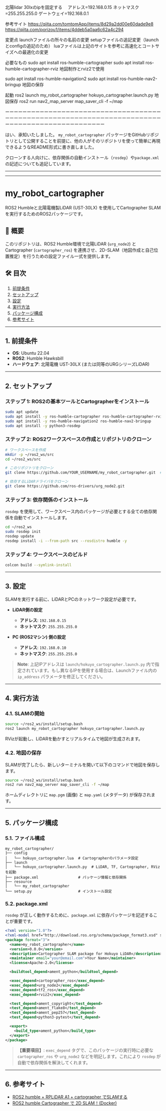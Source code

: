 北陽lidar 30lxのipを固定する　
アドレス=192.168.0.15 ネットマスク=255.255.255.0 ゲートウェイ=192.168.0.1

参考サイト
https://qiita.com/tomtomApp/items/8d29a2dd00e60dade9e8
https://qiita.com/porizou1/items/4ddeb5a0aa6c62a4c294

変更点
launchファイルの所々の名前の変更
setupファイルの追記変更（launchとconfigの追記のため）
luaファイルは上記のサイトを参考に高速化とコートサイズへの最適化の変更

必要なもの
sudo apt install ros-humble-cartographer 
sudo apt install ros-humble-cartographer-rviz
地図制作とrviz2で使用

sudo apt install ros-humble-navigation2
sudo apt install ros-humble-nav2-bringup
地図の保存

起動
ros2 launch my_robot_cartographer hokuyo_cartographer.launch.py
地図保存
ros2 run nav2_map_server map_saver_cli -f ~/map

ーーーーーーーーーーーーーーーーーーーーーーーーーーーーーーーーーーーーーーーーーーーーーーーーーーーーーーーーーーーーーーーーーーーーーーーーーーーーーーーーーーーーーーーーーーーーーーー

はい、承知いたしました。
`my_robot_cartographer` パッケージをGitHubリポジトリとして公開することを前提に、他の人がそのリポジトリを使って簡単に再現できるようなREADME形式に書き直しました。

クローンする人向けに、依存関係の自動インストール（`rosdep`）や`package.xml`の記述についても追記しています。

-----

-----

# my\_robot\_cartographer

ROS2 Humbleと北陽電機製LiDAR (UST-30LX) を使用してCartographer SLAMを実行するためのROS2パッケージです。

## 📝 概要

このリポジトリは、ROS2 Humble環境で北陽LiDAR (`urg_node2`) とCartographer (`cartographer_ros`) を連携させ、2D-SLAM（地図作成と自己位置推定）を行うための設定ファイル一式を提供します。

## 🛠️ 目次

1.  [前提条件](https://www.google.com/search?q=%231-%E5%89%8D%E6%8F%90%E6%9D%A1%E4%BB%B6)
2.  [セットアップ](https://www.google.com/search?q=%232-%E3%82%BB%E3%83%83%E3%83%88%E3%82%A2%E3%83%83%E3%83%97)
3.  [設定](https://www.google.com/search?q=%233-%E8%A8%AD%E5%AE%9A)
4.  [実行方法](https://www.google.com/search?q=%234-%E5%AE%9F%E8%A1%8C%E6%96%B9%E6%B3%95)
5.  [パッケージ構成](https://www.google.com/search?q=%235-%E3%83%91%E3%83%83%E3%82%B1%E3%83%BC%E3%82%B8%E6%A7%8B%E6%88%90)
6.  [参考サイト](https://www.google.com/search?q=%236-%E5%8F%82%E8%80%83%E3%82%B5%E3%82%A4%E3%83%88)

-----

## 1\. 前提条件

  * **OS**: Ubuntu 22.04
  * **ROS2**: Humble Hawksbill
  * **ハードウェア**: 北陽電機 UST-30LX (または同等のURGシリーズLiDAR)

-----

## 2\. セットアップ

### ステップ 1: ROS2の基本ツールとCartographerをインストール

```bash
sudo apt update
sudo apt install -y ros-humble-cartographer ros-humble-cartographer-rviz
sudo apt install -y ros-humble-navigation2 ros-humble-nav2-bringup
sudo apt install -y python3-rosdep
```

### ステップ 2: ROS2ワークスペースの作成とリポジトリのクローン

```bash
# ワークスペースを作成
mkdir -p ~/ros2_ws/src
cd ~/ros2_ws/src

# このリポジトリをクローン
git clone https://github.com/YOUR_USERNAME/my_robot_cartographer.git  # <-- あなたのGitHubリポジトリURLに書き換えてください

# 依存するLiDARドライバをクローン
git clone https://github.com/ros-drivers/urg_node2.git
```

### ステップ 3: 依存関係のインストール

`rosdep` を使用して、ワークスペース内のパッケージが必要とする全ての依存関係を自動でインストールします。

```bash
cd ~/ros2_ws
sudo rosdep init
rosdep update
rosdep install -i --from-path src --rosdistro humble -y
```

### ステップ 4: ワークスペースのビルド

```bash
colcon build --symlink-install
```

-----

## 3\. 設定

SLAMを実行する前に、LiDARとPCのネットワーク設定が必要です。

  * **LiDAR側の設定**

      * **アドレス**: `192.168.0.15`
      * **ネットマスク**: `255.255.255.0`

  * **PC (ROS2マシン) 側の設定**

      * **アドレス**: `192.168.0.10`
      * **ネットマスク**: `255.255.255.0`

> **Note**: 上記IPアドレスは `launch/hokuyo_cartographer.launch.py` 内で指定されています。もし異なるIPを使用する場合は、Launchファイル内の `ip_address` パラメータを修正してください。

-----

## 4\. 実行方法

### 4.1. SLAMの開始

```bash
source ~/ros2_ws/install/setup.bash
ros2 launch my_robot_cartographer hokuyo_cartographer.launch.py
```

RVizが起動し、LiDARを動かすとリアルタイムで地図が生成されます。

### 4.2. 地図の保存

SLAMが完了したら、新しいターミナルを開いて以下のコマンドで地図を保存します。

```bash
source ~/ros2_ws/install/setup.bash
ros2 run nav2_map_server map_saver_cli -f ~/map
```

ホームディレクトリに `map.pgm` (画像) と `map.yaml` (メタデータ) が保存されます。

-----

## 5\. パッケージ構成

### 5.1. ファイル構成

```
my_robot_cartographer/
├── config
│   └── hokuyo_cartographer.lua  # Cartographerのパラメータ設定
├── launch
│   └── hokuyo_cartographer.launch.py  # LiDAR, TF, Cartographer, RVizを起動
├── package.xml                  # パッケージ情報と依存関係
├── resource
│   └── my_robot_cartographer
└── setup.py                     # インストール設定
```

### 5.2. package.xml

`rosdep` が正しく動作するために、`package.xml` に依存パッケージを記述することが重要です。

```xml
<?xml version="1.0"?>
<?xml-model href="http://download.ros.org/schema/package_format3.xsd" schematypens="http://www.w3.org/2001/XMLSchema"?>
<package format="3">
  <name>my_robot_cartographer</name>
  <version>0.0.0</version>
  <description>Cartographer SLAM package for Hokuyo LiDAR</description>
  <maintainer email="your@email.com">Your Name</maintainer>
  <license>Apache-2.0</license>

  <buildtool_depend>ament_python</buildtool_depend>

  <exec_depend>cartographer_ros</exec_depend>
  <exec_depend>urg_node2</exec_depend>
  <exec_depend>tf2_ros</exec_depend>
  <exec_depend>rviz2</exec_depend>

  <test_depend>ament_copyright</test_depend>
  <test_depend>ament_flake8</test_depend>
  <test_depend>ament_pep257</test_depend>
  <test_depend>python3-pytest</test_depend>

  <export>
    <build_type>ament_python</build_type>
  </export>
</package>
```

> **【重要項目】**: `exec_depend` タグで、このパッケージの実行時に必要な `cartographer_ros` や `urg_node2` などを明記します。これにより `rosdep` が自動で依存関係を解決してくれます。

-----

## 6\. 参考サイト

  * [ROS2 humble + RPLiDAR A1 + cartographer でSLAMする](https://qiita.com/tomtomApp/items/8d29a2dd00e60dade9e8)
  * [ROS2 humble Cartographer で 2D SLAM！(Docker)](https://qiita.com/porizou1/items/4ddeb5a0aa6c62a4c294)
